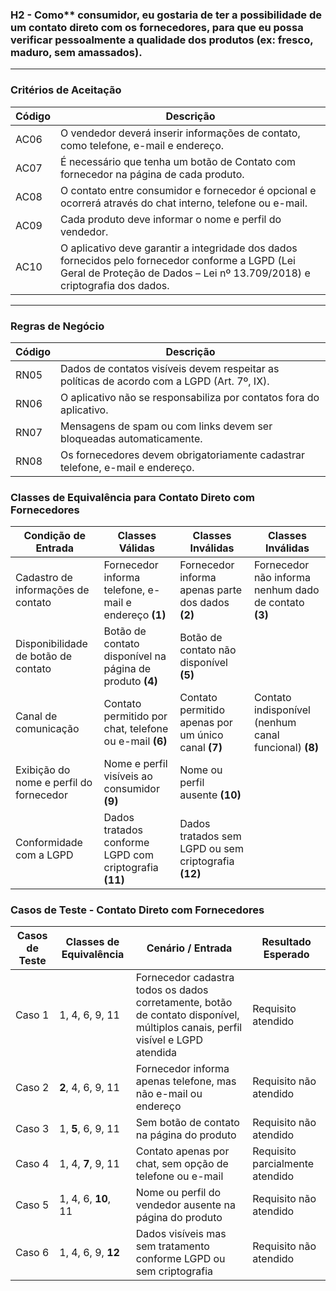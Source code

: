 ### H2 - Como** consumidor, **eu gostaria de** ter a possibilidade de um contato direto com os fornecedores, **para que** eu possa verificar pessoalmente a qualidade dos produtos (ex: fresco, maduro, sem amassados).

---
### Critérios de Aceitação 

| Código | Descrição |
|------- | --------- |
| AC06 | O vendedor deverá inserir informações de contato, como telefone, e-mail e endereço. |
| AC07 | É necessário que tenha um botão de Contato com fornecedor na página de cada produto. |
| AC08 | O contato entre consumidor e fornecedor é opcional e ocorrerá através do chat interno, telefone ou e-mail. |
| AC09 | Cada produto deve informar o nome e perfil do vendedor. |
| AC10 | O aplicativo deve garantir a integridade dos dados fornecidos pelo fornecedor conforme a LGPD (Lei Geral de Proteção de Dados – Lei nº 13.709/2018) e criptografia dos dados. |
---

### Regras de Negócio 

| Código | Descrição |
|------- | --------- |
| RN05 | Dados de contatos visíveis devem respeitar as políticas de acordo com a LGPD (Art. 7º, IX). |
| RN06 | O aplicativo não se responsabiliza por contatos fora do aplicativo. |
| RN07 | Mensagens de spam ou com links devem ser bloqueadas automaticamente. |
| RN08 | Os fornecedores devem obrigatoriamente cadastrar telefone, e-mail e endereço. |

### Classes de Equivalência para Contato Direto com Fornecedores

| Condição de Entrada                                      | Classes Válidas                           | Classes Inválidas                     | Classes Inválidas                      |
|----------------------------------------------------------|-------------------------------------------|----------------------------------------|----------------------------------------|
| Cadastro de informações de contato                      | Fornecedor informa telefone, e-mail e endereço **(1)** | Fornecedor informa apenas parte dos dados **(2)** | Fornecedor não informa nenhum dado de contato **(3)** |
| Disponibilidade de botão de contato                     | Botão de contato disponível na página de produto **(4)** | Botão de contato não disponível **(5)** |                                          |
| Canal de comunicação                                     | Contato permitido por chat, telefone ou e-mail **(6)** | Contato permitido apenas por um único canal **(7)** | Contato indisponível (nenhum canal funcional) **(8)** |
| Exibição do nome e perfil do fornecedor                 | Nome e perfil visíveis ao consumidor **(9)** | Nome ou perfil ausente **(10)** |                                          |
| Conformidade com a LGPD                                  | Dados tratados conforme LGPD com criptografia **(11)** | Dados tratados sem LGPD ou sem criptografia **(12)** |                                          |

### Casos de Teste - Contato Direto com Fornecedores

| Casos de Teste | Classes de Equivalência      | Cenário / Entrada                                          | Resultado Esperado          |
|----------------|------------------------------|-----------------------------------------------------------|-----------------------------|
| Caso 1         | 1, 4, 6, 9, 11               | Fornecedor cadastra todos os dados corretamente, botão de contato disponível, múltiplos canais, perfil visível e LGPD atendida | Requisito atendido          |
| Caso 2         | **2**, 4, 6, 9, 11           | Fornecedor informa apenas telefone, mas não e-mail ou endereço | Requisito não atendido      |
| Caso 3         | 1, **5**, 6, 9, 11           | Sem botão de contato na página do produto                | Requisito não atendido      |
| Caso 4         | 1, 4, **7**, 9, 11           | Contato apenas por chat, sem opção de telefone ou e-mail | Requisito parcialmente atendido |
| Caso 5         | 1, 4, 6, **10**, 11          | Nome ou perfil do vendedor ausente na página do produto | Requisito não atendido      |
| Caso 6         | 1, 4, 6, 9, **12**           | Dados visíveis mas sem tratamento conforme LGPD ou sem criptografia | Requisito não atendido      |

